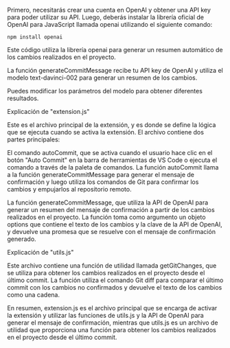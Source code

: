 Primero, necesitarás crear una cuenta en OpenAI y obtener una API key para poder utilizar su API. Luego, deberás instalar la librería oficial de OpenAI para JavaScript llamada openai utilizando el siguiente comando:

    npm install openai

Este código utiliza la librería openai para generar un resumen automático de los cambios realizados en el proyecto.

La función generateCommitMessage recibe tu API key de OpenAI y utiliza el modelo text-davinci-002 para generar un resumen de los cambios.

Puedes modificar los parámetros del modelo para obtener diferentes resultados.

Explicación de "extension.js"

Este es el archivo principal de la extensión, y es donde se define la lógica que se ejecuta cuando se activa la extensión. El archivo contiene dos partes principales:

El comando autoCommit, que se activa cuando el usuario hace clic en el botón "Auto Commit" en la barra de herramientas de VS Code o ejecuta el comando a través de la paleta de comandos. La función autoCommit llama a la función generateCommitMessage para generar el mensaje de confirmación y luego utiliza los comandos de Git para confirmar los cambios y empujarlos al repositorio remoto.

La función generateCommitMessage, que utiliza la API de OpenAI para generar un resumen del mensaje de confirmación a partir de los cambios realizados en el proyecto. La función toma como argumento un objeto options que contiene el texto de los cambios y la clave de la API de OpenAI, y devuelve una promesa que se resuelve con el mensaje de confirmación generado.

Explicación de "utils.js"

Este archivo contiene una función de utilidad llamada getGitChanges, que se utiliza para obtener los cambios realizados en el proyecto desde el último commit. La función utiliza el comando Git diff para comparar el último commit con los cambios no confirmados y devuelve el texto de los cambios como una cadena.

En resumen, extension.js es el archivo principal que se encarga de activar la extensión y utilizar las funciones de utils.js y la API de OpenAI para generar el mensaje de confirmación, mientras que utils.js es un archivo de utilidad que proporciona una función para obtener los cambios realizados en el proyecto desde el último commit.